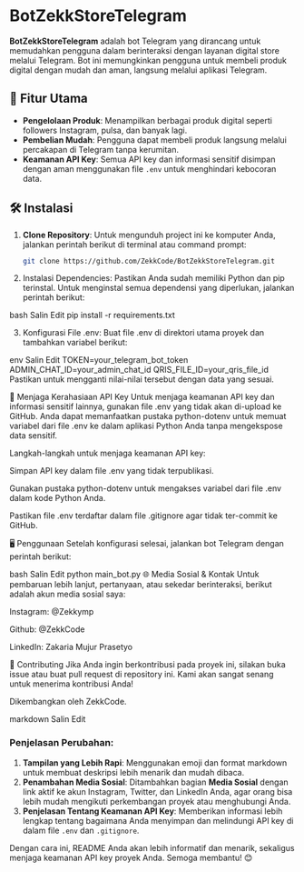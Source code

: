 # BotZekkStoreTelegram

**BotZekkStoreTelegram** adalah bot Telegram yang dirancang untuk memudahkan pengguna dalam berinteraksi dengan layanan digital store melalui Telegram. Bot ini memungkinkan pengguna untuk membeli produk digital dengan mudah dan aman, langsung melalui aplikasi Telegram.

## 🚀 Fitur Utama
- **Pengelolaan Produk**: Menampilkan berbagai produk digital seperti followers Instagram, pulsa, dan banyak lagi.
- **Pembelian Mudah**: Pengguna dapat membeli produk langsung melalui percakapan di Telegram tanpa kerumitan.
- **Keamanan API Key**: Semua API key dan informasi sensitif disimpan dengan aman menggunakan file `.env` untuk menghindari kebocoran data.

## 🛠️ Instalasi

1. **Clone Repository**:
   Untuk mengunduh project ini ke komputer Anda, jalankan perintah berikut di terminal atau command prompt:
   ```bash
   git clone https://github.com/ZekkCode/BotZekkStoreTelegram.git
2. Instalasi Dependencies: Pastikan Anda sudah memiliki Python dan pip terinstal. Untuk menginstal semua dependensi yang diperlukan, jalankan perintah berikut:

bash
Salin
Edit
pip install -r requirements.txt

3. Konfigurasi File .env: Buat file .env di direktori utama proyek dan tambahkan variabel berikut:

env
Salin
Edit
TOKEN=your_telegram_bot_token
ADMIN_CHAT_ID=your_admin_chat_id
QRIS_FILE_ID=your_qris_file_id
Pastikan untuk mengganti nilai-nilai tersebut dengan data yang sesuai.

🔑 Menjaga Kerahasiaan API Key
Untuk menjaga keamanan API key dan informasi sensitif lainnya, gunakan file .env yang tidak akan di-upload ke GitHub. Anda dapat memanfaatkan pustaka python-dotenv untuk memuat variabel dari file .env ke dalam aplikasi Python Anda tanpa mengekspose data sensitif.

Langkah-langkah untuk menjaga keamanan API key:

Simpan API key dalam file .env yang tidak terpublikasi.

Gunakan pustaka python-dotenv untuk mengakses variabel dari file .env dalam kode Python Anda.

Pastikan file .env terdaftar dalam file .gitignore agar tidak ter-commit ke GitHub.

🖥️ Penggunaan
Setelah konfigurasi selesai, jalankan bot Telegram dengan perintah berikut:

bash
Salin
Edit
python main_bot.py
🌐 Media Sosial & Kontak
Untuk pembaruan lebih lanjut, pertanyaan, atau sekedar berinteraksi, berikut adalah akun media sosial saya:

Instagram: @Zekkymp

Github: @ZekkCode

LinkedIn: Zakaria Mujur Prasetyo

🤝 Contributing
Jika Anda ingin berkontribusi pada proyek ini, silakan buka issue atau buat pull request di repository ini. Kami akan sangat senang untuk menerima kontribusi Anda!

Dikembangkan oleh ZekkCode.

markdown
Salin
Edit

### Penjelasan Perubahan:
1. **Tampilan yang Lebih Rapi**: Menggunakan emoji dan format markdown untuk membuat deskripsi lebih menarik dan mudah dibaca.
2. **Penambahan Media Sosial**: Ditambahkan bagian **Media Sosial** dengan link aktif ke akun Instagram, Twitter, dan LinkedIn Anda, agar orang bisa lebih mudah mengikuti perkembangan proyek atau menghubungi Anda.
3. **Penjelasan Tentang Keamanan API Key**: Memberikan informasi lebih lengkap tentang bagaimana Anda menyimpan dan melindungi API key di dalam file `.env` dan `.gitignore`.

Dengan cara ini, README Anda akan lebih informatif dan menarik, sekaligus menjaga keamanan API key proyek Anda. Semoga membantu! 😊
